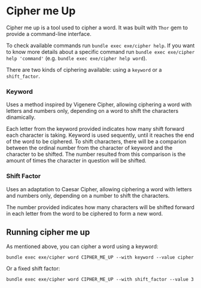 # Cipher me Up

Cipher me up is a tool used to cipher a word. It was built with `Thor` gem to provide a command-line interface.

To check available commands run `bundle exec exe/cipher help`. If you want to know more details about a specific command run `bundle exec exe/cipher help 'command'` (e.g. `bundle exec exe/cipher help word`). 

There are two kinds of ciphering available: using a `keyword` or a `shift_factor`.

### Keyword

Uses a method inspired by Vigenere Cipher, allowing ciphering a word with letters and numbers only, depending on a word to shift the characters dinamically.

Each letter from the keyword provided indicates how many shift forward each character is taking. Keyword is used sequently, until it reaches the end of the word to be ciphered. To shift characters, there will be a comparion between the ordinal number from the character of keyword and the character to be shifted. The number resulted from this comparison is the amount of times the character in question will be shifted.  

### Shift Factor

Uses an adaptation to Caesar Cipher, allowing ciphering a word with letters and numbers only, depending on a number to shift the characters.

The number provided indicates how many characters will be shifted forward in each letter from the word to be ciphered to form a new word.


## Running cipher me up

As mentioned above, you can cipher a word using a keyword:

```
bundle exec exe/cipher word CIPHER_ME_UP --with keyword --value cipher
```

Or a fixed shift factor:

```
bundle exec exe/cipher word CIPHER_ME_UP --with shift_factor --value 3
```


